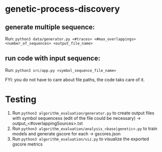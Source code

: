 # genetic-process-discovery

## generate multiple sequence:
Run: `python3 data/generator.py <#traces> <#max_overlappings> <number_of_sequences> <output_file_name>`

## run code with input sequence:
Run: `python3 src/app.py <symbol_sequence_file_name>`

FYI: you do not have to care about file paths, the code taks care of it.


# Testing

1. Run `python3 algorithm_evaluation/generator.py` to create output files with symbol sequencess (edit of the file could be necessary) -> output_<#overlappingSources>.txt
2. Run `python3 algorithm_evaluation/analysis_<base|genetic>.py` to train models and generate gscore for each -> gscores.json
3. Run `python3 algorithm_evaluation/viz.py` to visualize the exported gscore metrics